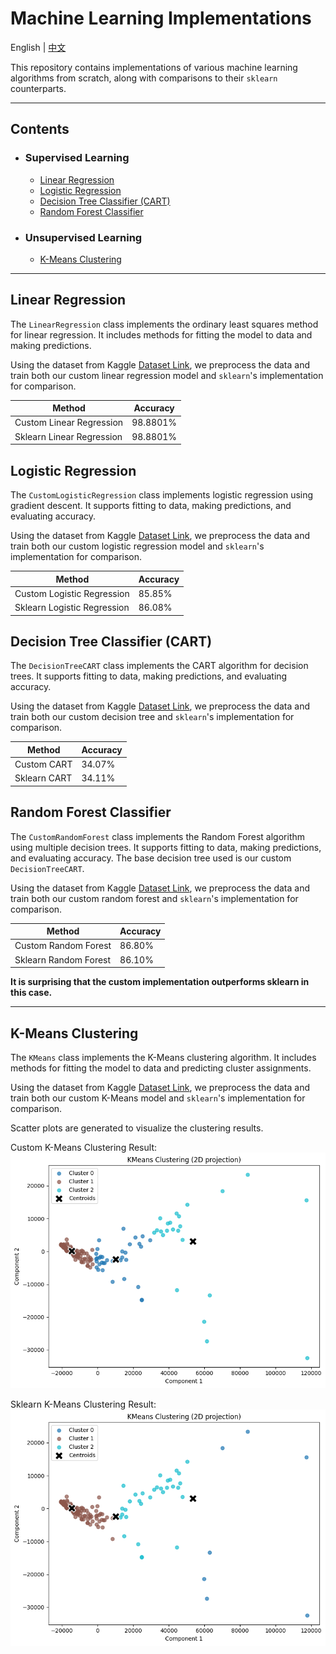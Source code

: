 # Machine Learning Implementations

English | [中文](./docs/README_zh.md)

This repository contains implementations of various machine learning algorithms from scratch, along with comparisons to their `sklearn` counterparts.

---

## Contents
- ### Supervised Learning
  - [Linear Regression](#linear-regression)
  - [Logistic Regression](#logistic-regression)
  - [Decision Tree Classifier (CART)](#decision-tree-classifier-cart)
  - [Random Forest Classifier](#random-forest-classifier)
- ### Unsupervised Learning
  - [K-Means Clustering](#k-means-clustering)

---

## Linear Regression
The `LinearRegression` class implements the ordinary least squares method for linear regression. It includes methods for fitting the model to data and making predictions.

Using the dataset from Kaggle [Dataset Link](https://www.kaggle.com/datasets/andonians/random-linear-regression/data), we preprocess the data and train both our custom linear regression model and `sklearn`'s implementation for comparison.

|Method|Accuracy|
|------|---|
|Custom Linear Regression|98.8801%|
|Sklearn Linear Regression|98.8801%|

## Logistic Regression

The `CustomLogisticRegression` class implements logistic regression using gradient descent. It supports fitting to data, making predictions, and evaluating accuracy.

Using the dataset from Kaggle [Dataset Link](https://www.kaggle.com/datasets/dileep070/heart-disease-prediction-using-logistic-regression/data), we preprocess the data and train both our custom logistic regression model and `sklearn`'s implementation for comparison.

|Method|Accuracy|
|------|--------|
|Custom Logistic Regression|85.85%|
|Sklearn Logistic Regression|86.08%|


## Decision Tree Classifier (CART)
The `DecisionTreeCART` class implements the CART algorithm for decision trees. It supports fitting to data, making predictions, and evaluating accuracy.

Using the dataset from Kaggle [Dataset Link](https://www.kaggle.com/datasets/kaushiksuresh147/customer-segmentation/data), we preprocess the data and train both our custom decision tree and `sklearn`'s implementation for comparison.

|Method|Accuracy|
|------|--------|
|Custom CART|34.07%|
|Sklearn CART|34.11%|

## Random Forest Classifier
The `CustomRandomForest` class implements the Random Forest algorithm using multiple decision trees. It supports fitting to data, making predictions, and evaluating accuracy. The base decision tree used is our custom `DecisionTreeCART`.

Using the dataset from Kaggle [Dataset Link](https://www.kaggle.com/datasets/miadul/lifestyle-and-health-risk-prediction), we preprocess the data and train both our custom random forest and `sklearn`'s implementation for comparison.

|Method|Accuracy|
|------|--------|
|Custom Random Forest|86.80%|
|Sklearn Random Forest|86.10%|

**It is surprising that the custom implementation outperforms sklearn in this case.**

---

## K-Means Clustering

The `KMeans` class implements the K-Means clustering algorithm. It includes methods for fitting the model to data and predicting cluster assignments.

Using the dataset from Kaggle [Dataset Link](https://www.kaggle.com/datasets/rohan0301/unsupervised-learning-on-country-data), we preprocess the data and train both our custom K-Means model and `sklearn`'s implementation for comparison.

Scatter plots are generated to visualize the clustering results.

Custom K-Means Clustering Result:
![Custom K-Means Clustering Result](./docs/img/Kmeans.png)

Sklearn K-Means Clustering Result:
![Sklearn K-Means Clustering Result](./docs/img/KmeansSK.png)